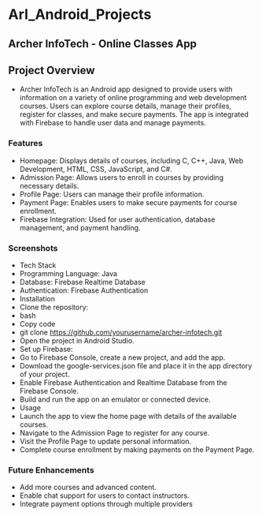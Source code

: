 # ArI_Android_Projects
## Archer InfoTech - Online Classes App
## Project Overview
- Archer InfoTech is an Android app designed to provide users with information on a variety of online programming and web development courses. Users can explore course details, manage their profiles, register for classes, and make secure payments. The app is integrated with Firebase to handle user data and manage payments.

### Features
- Homepage: Displays details of courses, including C, C++, Java, Web Development, HTML, CSS, JavaScript, and C#.
- Admission Page: Allows users to enroll in courses by providing necessary details.
- Profile Page: Users can manage their profile information.
- Payment Page: Enables users to make secure payments for course enrollment.
- Firebase Integration: Used for user authentication, database management, and payment handling.

### Screenshots

- Tech Stack
- Programming Language: Java
- Database: Firebase Realtime Database
- Authentication: Firebase Authentication
- Installation
- Clone the repository:
- bash
- Copy code
- git clone https://github.com/yourusername/archer-infotech.git
- Open the project in Android Studio.
- Set up Firebase:
- Go to Firebase Console, create a new project, and add the app.
- Download the google-services.json file and place it in the app directory of your project.
- Enable Firebase Authentication and Realtime Database from the Firebase Console.
- Build and run the app on an emulator or connected device.
- Usage
- Launch the app to view the home page with details of the available courses.
- Navigate to the Admission Page to register for any course.
- Visit the Profile Page to update personal information.
- Complete course enrollment by making payments on the Payment Page.

### Future Enhancements
- Add more courses and advanced content.
- Enable chat support for users to contact instructors.
- Integrate payment options through multiple providers
